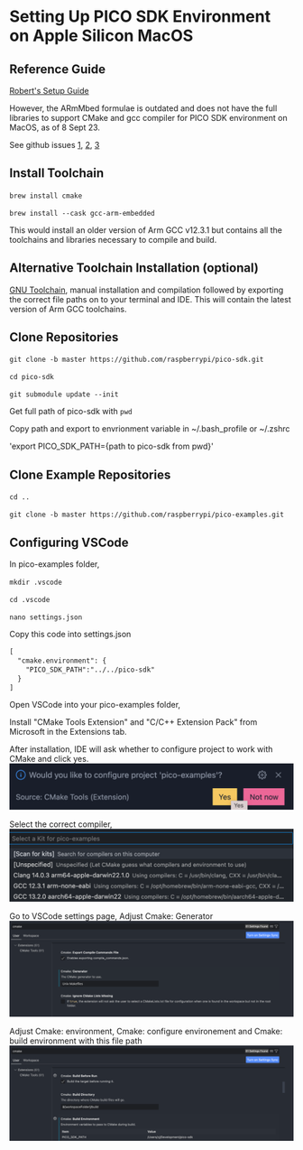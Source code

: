 # Setting Up PICO SDK Environment on Apple Silicon MacOS

## Reference Guide
[Robert's Setup Guide](https://www.robertthasjohn.com/amp/how-to-set-up-the-raspberry-pi-pico-for-development-on-macos)

However, the ARmMbed formulae is outdated and does not have the full libraries to support CMake and gcc compiler for PICO SDK environment on MacOS, as of 8 Sept 23.

See github issues [1](https://github.com/raspberrypi/pico-feedback/issues/350), [2](https://github.com/raspberrypi/pico-feedback/issues/344), [3](https://github.com/raspberrypi/pico-sdk/issues/1482)

## Install Toolchain
`brew install cmake`

`brew install --cask gcc-arm-embedded`

This would install an older version of Arm GCC v12.3.1 but contains all the toolchains and libraries necessary to compile and build. 
 
 ## Alternative Toolchain Installation (optional)
[GNU Toolchain](https://developer.arm.com/Tools%20and%20Software/GNU%20Toolchain), manual installation and compilation followed by exporting the correct file paths on to your terminal and IDE. This will contain the latest version of Arm GCC toolchains.

## Clone Repositories
`git clone -b master https://github.com/raspberrypi/pico-sdk.git`

`cd pico-sdk`

`git submodule update --init`

Get full path of pico-sdk with `pwd`

Copy path and export to envrionment variable in ~/.bash_profile or ~/.zshrc

'export PICO_SDK_PATH={path to pico-sdk from pwd}'

## Clone Example Repositories

`cd ..`

`git clone -b master https://github.com/raspberrypi/pico-examples.git`

## Configuring VSCode
In pico-examples folder,

`mkdir .vscode`

`cd .vscode`

`nano settings.json`

Copy this code into settings.json
```
[
  "cmake.environment": {
    "PICO_SDK_PATH":"../../pico-sdk"
  }
]
```

Open VSCode into your pico-examples folder,

Install "CMake Tools Extension" and "C/C++ Extension Pack" from Microsoft in the Extensions tab.

After installation, IDE will ask whether to configure project to work with CMake and click yes.
![configure project with cmake](image.png)

Select the correct compiler,
![compiler menu](image-1.png)

Go to VSCode settings page,
Adjust Cmake: Generator
![cmake generator setting](image-3.png)

Adjust Cmake: environment, Cmake: configure environement and Cmake: build environment with this file path
![cmake file path](image-2.png)


